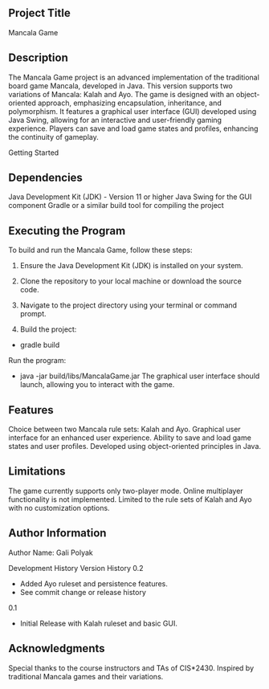 ## Project Title
Mancala Game

## Description
The Mancala Game project is an advanced implementation of the traditional board game Mancala, developed in Java. This version supports two variations of Mancala: Kalah and Ayo. The game is designed with an object-oriented approach, emphasizing encapsulation, inheritance, and polymorphism. It features a graphical user interface (GUI) developed using Java Swing, allowing for an interactive and user-friendly gaming experience. Players can save and load game states and profiles, enhancing the continuity of gameplay.

Getting Started
## Dependencies
Java Development Kit (JDK) - Version 11 or higher
Java Swing for the GUI component
Gradle or a similar build tool for compiling the project

## Executing the Program
To build and run the Mancala Game, follow these steps:

1. Ensure the Java Development Kit (JDK) is installed on your system.
2. Clone the repository to your local machine or download the source code.
3. Navigate to the project directory using your terminal or command prompt.

4. Build the project:
- gradle build

Run the program:
- java -jar build/libs/MancalaGame.jar
The graphical user interface should launch, allowing you to interact with the game.

## Features
Choice between two Mancala rule sets: Kalah and Ayo.
Graphical user interface for an enhanced user experience.
Ability to save and load game states and user profiles.
Developed using object-oriented principles in Java.

## Limitations
The game currently supports only two-player mode.
Online multiplayer functionality is not implemented.
Limited to the rule sets of Kalah and Ayo with no customization options.

## Author Information
Author Name: Gali Polyak

Development History
Version History
0.2
- Added Ayo ruleset and persistence features.
- See commit change or release history

0.1
- Initial Release with Kalah ruleset and basic GUI.

## Acknowledgments
Special thanks to the course instructors and TAs of CIS*2430.
Inspired by traditional Mancala games and their variations.

